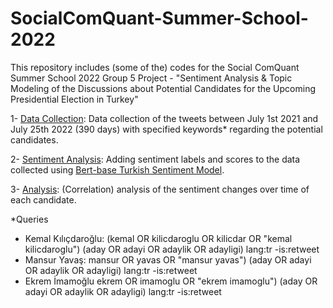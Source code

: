 # SocialComQuant-Summer-School-2022
This repository includes (some of the) codes for the Social ComQuant Summer School 2022 Group 5 Project - "Sentiment Analysis & Topic Modeling of the Discussions about Potential Candidates for the Upcoming Presidential Election in Turkey"

1- [Data Collection](https://github.com/melihcanyardi/SocialComQuant-Summer-School-2022/blob/main/SCQ_Summer22-Data_Collection.ipynb): Data collection of the tweets between July 1st 2021 and July 25th 2022 (390 days) with specified keywords* regarding the potential candidates.

2- [Sentiment Analysis](https://github.com/melihcanyardi/SocialComQuant-Summer-School-2022/blob/main/SCQ_Summer22-Sentiment.ipynb): Adding sentiment labels and scores to the data collected using [Bert-base Turkish Sentiment Model](https://huggingface.co/savasy/bert-base-turkish-sentiment-cased).

3- [Analysis](https://github.com/melihcanyardi/SocialComQuant-Summer-School-2022/blob/main/SCQ_Summer22-Analysis.ipynb): (Correlation) analysis of the sentiment changes over time of each candidate.

*Queries
  - Kemal Kılıçdaroğlu: (kemal OR kilicdaroglu OR kilicdar OR "kemal kilicdaroglu") (aday OR adayi OR adaylik OR adayligi) lang:tr -is:retweet
  - Mansur Yavaş: mansur OR yavas OR "mansur yavas") (aday OR adayi OR adaylik OR adayligi) lang:tr -is:retweet
  - Ekrem İmamoğlu ekrem OR imamoglu OR "ekrem imamoglu") (aday OR adayi OR adaylik OR adayligi) lang:tr -is:retweet
